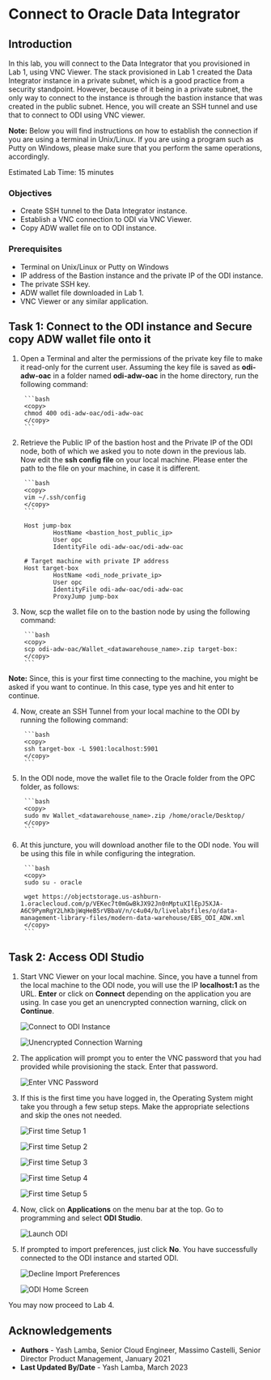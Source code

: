 # Connect to Oracle Data Integrator

## Introduction

In this lab, you will connect to the Data Integrator that you provisioned in Lab 1, using VNC Viewer. The stack provisioned in Lab 1 created the Data Integrator instance in a private subnet, which is a good practice from a security standpoint. However, because of it being in a private subnet, the only way to connect to the instance is through the bastion instance that was created in the public subnet. Hence, you will create an SSH tunnel and use that to connect to ODI using VNC viewer.

**Note:** Below you will find instructions on how to establish the connection if you are using a terminal in Unix/Linux. If you are using a program such as Putty on Windows, please make sure that you perform the same operations, accordingly.

Estimated Lab Time: 15 minutes

### Objectives

- Create SSH tunnel to the Data Integrator instance.
- Establish a VNC connection to ODI via VNC Viewer.
- Copy ADW wallet file on to ODI instance.

### Prerequisites

- Terminal on Unix/Linux or Putty on Windows
- IP address of the Bastion instance and the private IP of the ODI instance.
- The private SSH key.
- ADW wallet file downloaded in Lab 1.
- VNC Viewer or any similar application.

## Task 1: Connect to the ODI instance and Secure copy ADW wallet file onto it

1. Open a Terminal and alter the permissions of the private key file to make it read-only for the current user. Assuming the key file is saved as **odi-adw-oac** in a folder named **odi-adw-oac** in the home directory, run the following command:

        ```bash
        <copy>
        chmod 400 odi-adw-oac/odi-adw-oac
        </copy>
        ```

2. Retrieve the Public IP of the bastion host and the Private IP of the ODI node, both of which we asked you to note down in the previous lab. Now edit the **ssh config file** on your local machine. Please enter the path to the file on your machine, in case it is different. 

        ```bash
        <copy>
        vim ~/.ssh/config
        </copy>
        ```

        Host jump-box
                HostName <bastion_host_public_ip>
                User opc
                IdentityFile odi-adw-oac/odi-adw-oac

        # Target machine with private IP address
        Host target-box
                HostName <odi_node_private_ip>
                User opc
                IdentityFile odi-adw-oac/odi-adw-oac
                ProxyJump jump-box

3. Now, scp the wallet file on to the bastion node by using the following command:

        ```bash
        <copy>
        scp odi-adw-oac/Wallet_<datawarehouse_name>.zip target-box: 
        </copy>
        ```

**Note:** Since, this is your first time connecting to the machine, you might be asked if you want to continue. In this case, type yes and hit enter to continue.

4. Now, create an SSH Tunnel from your local machine to the ODI by running the following command:

        ```bash
        <copy>
        ssh target-box -L 5901:localhost:5901
        </copy>
        ```

5. In the ODI node, move the wallet file to the Oracle folder from the OPC folder, as follows:

        ```bash
        <copy>
        sudo mv Wallet_<datawarehouse_name>.zip /home/oracle/Desktop/
        </copy>
        ```

6. At this juncture, you will download another file to the ODI node. You will be using this file in while configuring the integration. 

        ```bash
        <copy>
        sudo su - oracle
        
        wget https://objectstorage.us-ashburn-1.oraclecloud.com/p/VEKec7t0mGwBkJX92Jn0nMptuXIlEpJ5XJA-A6C9PymRgY2LhKbjWqHeB5rVBbaV/n/c4u04/b/livelabsfiles/o/data-management-library-files/modern-data-warehouse/EBS_ODI_ADW.xml
        </copy>
        ```
        
## Task 2: Access ODI Studio

1. Start VNC Viewer on your local machine. Since, you have a tunnel from the local machine to the ODI node, you will use the IP **localhost:1** as the URL.  **Enter** or click on **Connect** depending on the application you are using. In case you get an unencrypted connection warning, click on **Continue**.

    ![Connect to ODI Instance](./images/connect-to-odi-instance.png "Connect to ODI Instance")

    ![Unencrypted Connection Warning](./images/unencrypted-connection-warning.png "Unencrypted Connection Warning")

2. The application will prompt you to enter the VNC password that you had provided while provisioning the stack. Enter that password.
    
    ![Enter VNC Password](./images/enter-vnc-password.png "Enter VNC Password")
    
3. If this is the first time you have logged in, the Operating System might take you through a few setup steps. Make the appropriate selections and skip the ones not needed.
    
    ![First time Setup 1](./images/setup1.png "First time Setup 1")
    
    ![First time Setup 2](./images/setup2.png "First time Setup 2")
    
    ![First time Setup 3](./images/setup3.png "First time Setup 3")
    
    ![First time Setup 4](./images/setup4.png "First time Setup 4")
    
    ![First time Setup 5](./images/setup5.png "First time Setup 5")
    
4. Now, click on **Applications** on the menu bar at the top. Go to programming and select **ODI Studio**.
    
    ![Launch ODI](./images/launch-odi.png "Launch ODI")
    
5. If prompted to import preferences, just click **No**. You have successfully connected to the ODI instance and started ODI.

    ![Decline Import Preferences](./images/decline-import-preferences.png "Decline Import Preferences")
    
    ![ODI Home Screen](./images/odi-home-screen.png "ODI Home Screen")

You may now proceed to Lab 4.

## Acknowledgements
- **Authors** - Yash Lamba, Senior Cloud Engineer, Massimo Castelli, Senior Director Product Management, January 2021
- **Last Updated By/Date** - Yash Lamba, March 2023

